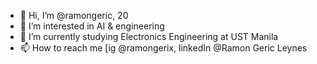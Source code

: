 - 👋 Hi, I’m @ramongeric, 20
- 👀 I’m interested in AI & engineering
- 🌱 I’m currently studying Electronics Engineering at UST Manila
- 📫 How to reach me [ig @ramongerix, linkedIn @Ramon Geric Leynes

<!---
ramongerix/ramongerix is a ✨ special ✨ repository because its `README.md` (this file) appears on your GitHub profile.
You can click the Preview link to take a look at your changes.
--->
